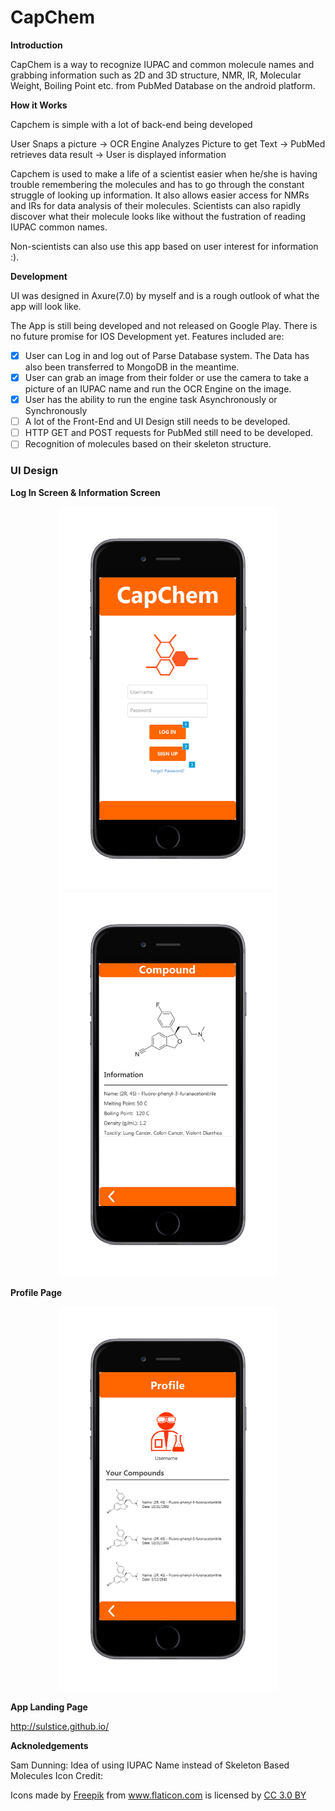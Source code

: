 # CapChem

  **Introduction**
    
  CapChem is a way to recognize IUPAC and common molecule names and grabbing information such as 2D and 3D structure, NMR, IR, Molecular Weight, Boiling Point etc. from PubMed Database on the android platform.
    
  **How it Works**
    
  Capchem is simple with a lot of back-end being developed
    
  User Snaps a picture -> OCR Engine Analyzes Picture to get Text -> PubMed retrieves data result -> User is displayed information
    
  Capchem is used to make a life of a scientist easier when he/she is having trouble remembering the molecules and has to go through the constant struggle of looking up information. It also allows easier access for NMRs and IRs for data analysis of their molecules. Scientists can also rapidly discover what their molecule looks like without the fustration of reading IUPAC common names. 
    
  Non-scientists can also use this app based on user interest for information :). 
    
  **Development**
    
  UI was designed in Axure(7.0) by myself and is a rough outlook of what the app will look like.
    
  The App is still being developed and not released on Google Play. There is no future promise for IOS Development yet. Features included are:
    
- [x] User can Log in and log out of Parse Database system. The Data has also been transferred to MongoDB in the meantime. 
- [x] User can grab an image from their folder or use the camera to take a picture of an IUPAC name and run the OCR Engine on the image.
- [x] User has the ability to run the engine task Asynchronously or Synchronously
- [ ] A lot of the Front-End and UI Design still needs to be developed. 
- [ ] HTTP GET and POST requests for PubMed still need to be developed. 
- [ ] Recognition of molecules based on their skeleton structure.

### UI Design

**Log In Screen & Information Screen**

<p align="center">
  <img src="https://github.com/Sulstice/CapChem-Android/blob/master/UIDesign/login_page.png" width="350"/>
  <img src="https://github.com/Sulstice/CapChem-Android/blob/master/UIDesign/information_screen.png" width="350"/>
</p>

**Profile Page**

<p align="center">
  <img src="https://github.com/Sulstice/CapChem-Android/blob/master/UIDesign/profile_screen.png" width="350"/>
</p>

**App Landing Page**

http://sulstice.github.io/ 

**Acknoledgements**

Sam Dunning: Idea of using IUPAC Name instead of Skeleton Based Molecules
Icon Credit: 

<div>Icons made by <a href="http://www.freepik.com" title="Freepik">Freepik</a> from <a href="http://www.flaticon.com" title="Flaticon">www.flaticon.com</a> is licensed by <a href="http://creativecommons.org/licenses/by/3.0/" title="Creative Commons BY 3.0" target="_blank">CC 3.0 BY</a></div>
